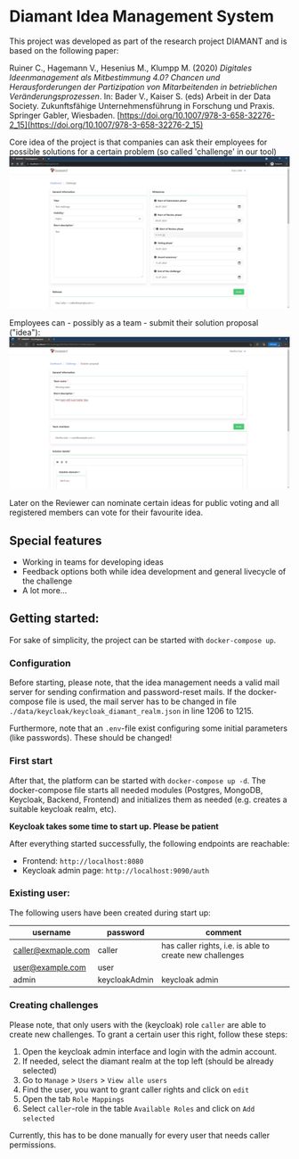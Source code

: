# Diamant Idea Management System

This project was developed as part of the research project DIAMANT and is based on the following paper:

Ruiner C., Hagemann V., Hesenius M., Klumpp M. (2020) _Digitales Ideenmanagement als Mitbestimmung 4.0? Chancen und Herausforderungen der Partizipation von Mitarbeitenden in betrieblichen Veränderungsprozessen_. In: Bader V., Kaiser S. (eds) Arbeit in der Data Society. Zukunftsfähige Unternehmensführung in Forschung und Praxis. Springer Gabler, Wiesbaden. [https://doi.org/10.1007/978-3-658-32276-2_15](https://doi.org/10.1007/978-3-658-32276-2_15)

Core idea of the project is that companies can ask their employees for possible solutions for a certain problem (so called 'challenge' in our tool)
![creation of a new challenge](./data/documentation/images/create_challenge.png)

Employees can - possibly as a team - submit their solution proposal ("idea"):
![solution proposal](./data/documentation/images/create_idea.png)

Later on the Reviewer can nominate certain ideas for public voting and all registered members can vote for their favourite idea.

## Special features
- Working in teams for developing ideas
- Feedback options both while idea development and general livecycle of the challenge
- A lot more...


## Getting started:
For sake of simplicity, the project can be started with `docker-compose up`.

### Configuration
Before starting, please note, that the idea management needs a valid mail server for sending confirmation and password-reset mails.
If the docker-compose file is used, the mail server has to be changed in file `./data/keycloak/keycloak_diamant_realm.json` in line 1206 to 1215.

Furthermore, note that an `.env`-file exist configuring some initial parameters (like passwords). These should be changed!

### First start
After that, the platform can be started with `docker-compose up -d`. The docker-compose file starts all needed modules 
(Postgres, MongoDB, Keycloak, Backend, Frontend) and initializes them as needed (e.g. creates a suitable keycloak realm, etc).

**Keycloak takes some time to start up. Please be patient**

After everything started successfully, the following endpoints are reachable:
- Frontend: `http://localhost:8080`
- Keycloak admin page: `http://localhost:9090/auth`

### Existing user:
The following users have been created during start up:

| username   |      password      |  comment |
|----------|-------------|------|
| caller@exmaple.com |  caller | has caller rights, i.e. is able to create new challenges |
| user@example.com |    user   |    |
| admin | keycloakAdmin |    keycloak admin|


### Creating challenges
Please note, that only users with the (keycloak) role `caller` are able to create new challenges.
To grant a certain user this right, follow these steps:
1. Open the keycloak admin interface and login with the admin account.
2. If needed, select the diamant realm at the top left (should be already selected)
3. Go to `Manage` > `Users` > `View alle users`
4. Find the user, you want to grant caller rights and click on `edit`
5. Open the tab `Role Mappings` 
6. Select `caller`-role in the table `Available Roles` and click on `Add selected`

Currently, this has to be done manually for every user that needs caller permissions.
